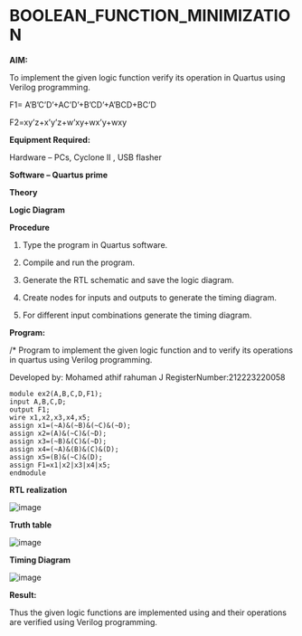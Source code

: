 # BOOLEAN_FUNCTION_MINIMIZATION

**AIM:**

To implement the given logic function verify its operation in Quartus using Verilog programming.

F1= A’B’C’D’+AC’D’+B’CD’+A’BCD+BC’D 

F2=xy’z+x’y’z+w’xy+wx’y+wxy

**Equipment Required:**

Hardware – PCs, Cyclone II , USB flasher

**Software – Quartus prime**

**Theory**

**Logic Diagram**

**Procedure**

1.	Type the program in Quartus software.

2.	Compile and run the program.

3.	Generate the RTL schematic and save the logic diagram.

4.	Create nodes for inputs and outputs to generate the timing diagram.

5.	For different input combinations generate the timing diagram.


**Program:**

/* Program to implement the given logic function and to verify its operations in quartus using Verilog programming. 

Developed by: Mohamed athif rahuman J
RegisterNumber:212223220058
```
module ex2(A,B,C,D,F1);
input A,B,C,D;
output F1;
wire x1,x2,x3,x4,x5;
assign x1=(~A)&(~B)&(~C)&(~D);
assign x2=(A)&(~C)&(~D);
assign x3=(~B)&(C)&(~D);
assign x4=(~A)&(B)&(C)&(D);
assign x5=(B)&(~C)&(D);
assign F1=x1|x2|x3|x4|x5;
endmodule

```

**RTL realization**

![image](https://github.com/mdathif12/BOOLEAN_FUNCTION_MINIMIZATION/assets/149365313/642a47b1-5e0d-4688-9706-590347b11396)


**Truth table**

![image](https://github.com/mdathif12/BOOLEAN_FUNCTION_MINIMIZATION/assets/149365313/e88f707e-d0b2-443d-8daf-b33aa9b2a483)


**Timing Diagram**

![image](https://github.com/mdathif12/BOOLEAN_FUNCTION_MINIMIZATION/assets/149365313/6a92e402-41e5-4a0b-a767-6c920b6145c1)


**Result:**

Thus the given logic functions are implemented using and their operations are verified using Verilog programming.

